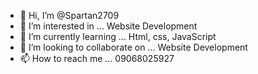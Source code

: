 - 👋 Hi, I’m @Spartan2709
- 👀 I’m interested in ... Website Development
- 🌱 I’m currently learning ... Html, css, JavaScript
- 💞️ I’m looking to collaborate on ... Website Development
- 📫 How to reach me ... 09068025927

<!---
Spartan2709/Spartan2709 is a ✨ special ✨ repository because its `README.md` (this file) appears on your GitHub profile.
You can click the Preview link to take a look at your changes.
--->
